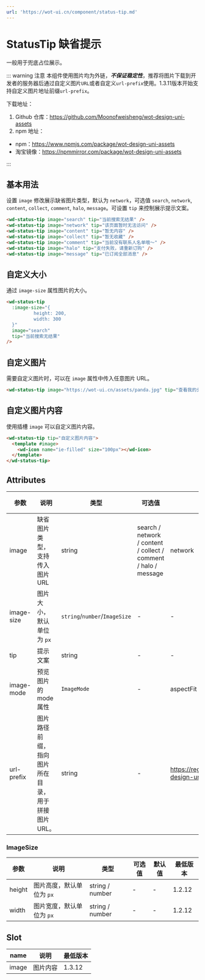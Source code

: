 ```yaml
---
url: 'https://wot-ui.cn/component/status-tip.md'
---
```

# StatusTip 缺省提示

一般用于兜底占位展示。

::: warning 注意
本组件使用图片均为外链，***不保证稳定性***，推荐将图片下载到开发者的服务器后通过自定义图片`URL`或者自定义`url-prefix`使用。1.3.11版本开始支持自定义图片地址前缀`url-prefix`。

下载地址：

1. Github 仓库：<https://github.com/Moonofweisheng/wot-design-uni-assets>
2. npm 地址：

* npm：<https://www.npmjs.com/package/wot-design-uni-assets>
* 淘宝镜像：<https://npmmirror.com/package/wot-design-uni-assets>

:::

## 基本用法

设置 `image` 修改展示缺省图片类型，默认为 `network`，可选值 `search`, `network`, `content`, `collect`, `comment`, `halo`, `message`。可设置 `tip` 来控制展示提示文案。

```html
<wd-status-tip image="search" tip="当前搜索无结果" />
<wd-status-tip image="network" tip="该页面暂时无法访问" />
<wd-status-tip image="content" tip="暂无内容" />
<wd-status-tip image="collect" tip="暂无收藏" />
<wd-status-tip image="comment" tip="当前没有联系人名单哦～" />
<wd-status-tip image="halo" tip="支付失败，请重新订购" />
<wd-status-tip image="message" tip="已订阅全部消息" />
```

## 自定义大小

通过 `image-size` 属性图片的大小。

```html
<wd-status-tip
  :image-size="{
          height: 200,
          width: 300
  }"
  image="search"
  tip="当前搜索无结果"
/>
```

## 自定义图片

需要自定义图片时，可以在 `image` 属性中传入任意图片 URL。

```html
<wd-status-tip image="https://wot-ui.cn/assets/panda.jpg" tip="查看我的头像" />
```

## 自定义图片内容

使用插槽 `image` 可以自定义图片内容。

```html
<wd-status-tip tip="自定义图片内容">
  <template #image>
    <wd-icon name="ie-filled" size="100px"></wd-icon>
  </template>
</wd-status-tip>
```

## Attributes

| 参数       | 说明                                               | 类型                          | 可选值                                                          | 默认值                                                        | 最低版本         |
| ---------- | -------------------------------------------------- | ----------------------------- | --------------------------------------------------------------- | ------------------------------------------------------------- | ---------------- |
| image      | 缺省图片类型，支持传入图片 URL                     | string                        | search / network / content / collect / comment / halo / message | network                                                       | -                |
| image-size | 图片大小，默认单位为 `px`                          | `string`/`number`/`ImageSize` | -                                                               | -                                                             | -                |
| tip        | 提示文案                                           | string                        | -                                                               | -                                                             | -                |
| image-mode | 预览图片的 mode 属性                               | `ImageMode`                   | -                                                               | aspectFit                                                     | 1.2.12           |
| url-prefix | 图片路径前缀，指向图片所在目录，用于拼接图片 URL。 | string                        | -                                                               | https://registry.npmmirror.com/wot-design-uni-assets/\*/files/ | 1.3.11 |

### ImageSize

| 参数   | 说明                      | 类型             | 可选值 | 默认值 | 最低版本 |
| ------ | ------------------------- | ---------------- | ------ | ------ | -------- |
| height | 图片高度，默认单位为 `px` | string / number | -      | -      | 1.2.12   |
| width  | 图片宽度，默认单位为 `px` | string / number | -      | -      | 1.2.12   |

## Slot

| name    | 说明                     | 最低版本 |
| ------- | ------------------------ | -------- |
| image   | 图片内容                  | 1.3.12 |
